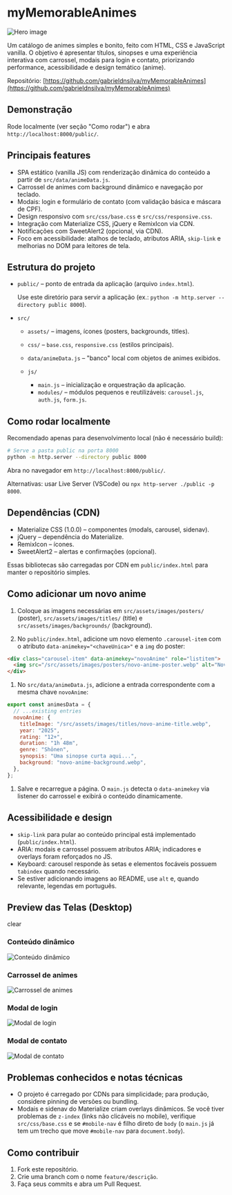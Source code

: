 # myMemorableAnimes

![Hero image](/docs/images/hero-myAnimes.jpg)

Um catálogo de animes simples e bonito, feito com HTML, CSS e JavaScript vanilla. O objetivo é apresentar títulos, sinopses e uma experiência interativa com carrossel, modais para login e contato, priorizando performance, acessibilidade e design temático (anime).

Repositório: [https://github.com/gabrieldnsilva/myMemorableAnimes](https://github.com/gabrieldnsilva/myMemorableAnimes)

## Demonstração

Rode localmente (ver seção "Como rodar") e abra `http://localhost:8000/public/`.

## Principais features

- SPA estático (vanilla JS) com renderização dinâmica do conteúdo a partir de `src/data/animeData.js`.
- Carrossel de animes com background dinâmico e navegação por teclado.
- Modais: login e formulário de contato (com validação básica e máscara de CPF).
- Design responsivo com `src/css/base.css` e `src/css/responsive.css`.
- Integração com Materialize CSS, jQuery e RemixIcon via CDN.
- Notificações com SweetAlert2 (opcional, via CDN).
- Foco em acessibilidade: atalhos de teclado, atributos ARIA, `skip-link` e melhorias no DOM para leitores de tela.

## Estrutura do projeto

- `public/` – ponto de entrada da aplicação (arquivo `index.html`).

  Use este diretório para servir a aplicação (ex.: `python -m http.server --directory public 8000`).

- `src/`

  - `assets/` – imagens, ícones (posters, backgrounds, titles).
  - `css/` – `base.css`, `responsive.css` (estilos principais).
  - `data/animeData.js` – "banco" local com objetos de animes exibidos.
  - `js/`

    - `main.js` – inicialização e orquestração da aplicação.
    - `modules/` – módulos pequenos e reutilizáveis: `carousel.js`, `auth.js`, `form.js`.

## Como rodar localmente

Recomendado apenas para desenvolvimento local (não é necessário build):

```bash
# Serve a pasta public na porta 8000
python -m http.server --directory public 8000
```

Abra no navegador em `http://localhost:8000/public/`.

Alternativas: usar Live Server (VSCode) ou `npx http-server ./public -p 8000`.

## Dependências (CDN)

- Materialize CSS (1.0.0) – componentes (modals, carousel, sidenav).
- jQuery – dependência do Materialize.
- RemixIcon – ícones.
- SweetAlert2 – alertas e confirmações (opcional).

Essas bibliotecas são carregadas por CDN em `public/index.html` para manter o repositório simples.

## Como adicionar um novo anime

1. Coloque as imagens necessárias em `src/assets/images/posters/` (poster), `src/assets/images/titles/` (title) e `src/assets/images/backgrounds/` (background).

1. No `public/index.html`, adicione um novo elemento `.carousel-item` com o atributo `data-animekey="<chaveUnica>"` e a `img` do poster:

```html
<div class="carousel-item" data-animekey="novoAnime" role="listitem">
  <img src="/src/assets/images/posters/novo-anime-poster.webp" alt="Novo Anime Poster" />
</div>
```

1. No `src/data/animeData.js`, adicione a entrada correspondente com a mesma chave `novoAnime`:

```javascript
export const animesData = {
  // ...existing entries
  novoAnime: {
    titleImage: "/src/assets/images/titles/novo-anime-title.webp",
    year: "2025",
    rating: "12+",
    duration: "1h 48m",
    genre: "Shōnen",
    synopsis: "Uma sinopse curta aqui...",
    background: "novo-anime-background.webp",
  },
};
```

1. Salve e recarregue a página. O `main.js` detecta o `data-animekey` via listener do carrossel e exibirá o conteúdo dinamicamente.

## Acessibilidade e design

- `skip-link` para pular ao conteúdo principal está implementado (`public/index.html`).
- ARIA: modais e carrossel possuem atributos ARIA; indicadores e overlays foram reforçados no JS.
- Keyboard: carousel responde às setas e elementos focáveis possuem `tabindex` quando necessário.
- Se estiver adicionando imagens ao README, use `alt` e, quando relevante, legendas em português.

## Preview das Telas (Desktop)
clear

### Conteúdo dinâmico
![Conteúdo dinâmico](/docs/images/anime-content.png)

### Carrossel de animes
![Carrossel de animes](/docs/images/carousel-items.png)

### Modal de login
![Modal de login](/docs/images/login-modal.png)

### Modal de contato
![Modal de contato](/docs/images/contact-modal.png)

## Problemas conhecidos e notas técnicas

- O projeto é carregado por CDNs para simplicidade; para produção, considere pinning de versões ou bundling.
- Modais e sidenav do Materialize criam overlays dinâmicos. Se você tiver problemas de `z-index` (links não clicáveis no mobile), verifique `src/css/base.css` e se `#mobile-nav` é filho direto de `body` (o `main.js` já tem um trecho que move `#mobile-nav` para `document.body`).

## Como contribuir

1. Fork este repositório.
2. Crie uma branch com o nome `feature/descrição`.
3. Faça seus commits e abra um Pull Request.
